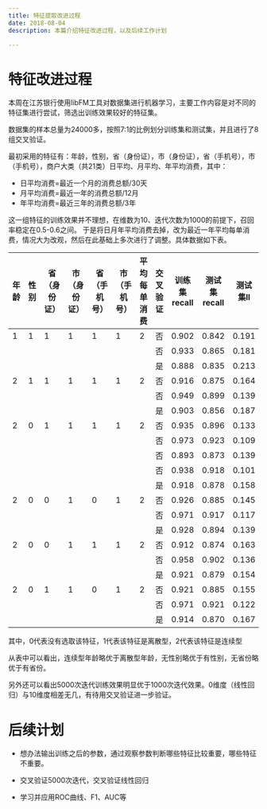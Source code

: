 ```yaml
---
title: 特征提取改进过程
date: 2018-08-04
description: 本篇介绍特征改进过程，以及后续工作计划

---
```


# 特征改进过程

本周在江苏银行使用libFM工具对数据集进行机器学习，主要工作内容是对不同的特征集进行尝试，筛选出训练效果较好的特征集。

数据集的样本总量为24000多，按照7:1的比例划分训练集和测试集，并且进行了8组交叉验证。

最初采用的特征有：年龄，性别，省（身份证），市（身份证），省（手机号），市（手机号），商户大类（共21类）日平均、月平均、年平均消费，其中：

+ 日平均消费=最近一个月的消费总额/30天
+ 月平均消费=最近一年的消费总额/12月
+ 年平均消费=最近三年的消费总额/3年

这一组特征的训练效果并不理想，在维数为10、迭代次数为1000的前提下，召回率稳定在0.5-0.6之间。
于是将日月年平均消费去掉，改为最近一年平均每单消费，情况大为改观，然后在此基础上多次进行了调整。具体数据如下表。

|年龄|性别|省（身份证）|市（身份证）|省（手机号）|市（手机号）|平均每单消费|交叉验证|训练集recall|测试集recall|测试集ll|维数|迭代次数|
|-|-|-|-|-|-|-|-|-|-|-|-|-|
|1|1|1|1|1|1|2|否|0.902|0.842|0.191|10|1000|
| | | | | | | |否|0.933|0.865|0.181|10|5000|
| | | | | | | |是|0.888|0.835|0.213|10|1000|
|2|1|1|1|1|1|2|否|0.916|0.875|0.164|10|1000|
| | | | | | | |否|0.949|0.899|0.139|10|5000|
| | | | | | | |是|0.903|0.856|0.187|10|1000|
|2|0|1|1|1|1|2|否|0.935|0.896|0.133|10|1000|
| | | | | | | |否|0.973|0.923|0.109|10|5000|
| | | | | | | |否|0.893|0.873|0.139|0|1000|
| | | | | | | |否|0.938|0.918|0.101|0|5000|
| | | | | | | |是|0.918|0.878|0.158|10|1000|
|2|0|0|1|0|1|2|否|0.926|0.885|0.145|10|1000|
| | | | | | | |否|0.971|0.917|0.117|10|5000|
| | | | | | | |是|0.928|0.894|0.139|10|1000|
|2|0|0|1|1|1|2|否|0.912|0.874|0.163|10|1000|
| | | | | | | |否|0.958|0.902|0.136|10|5000|
| | | | | | | |是|0.921|0.879|0.154|10|1000|
|2|0|1|1|0|1|2|否|0.921|0.885|0.155|10|1000|
| | | | | | | |否|0.971|0.921|0.122|10|5000|
| | | | | | | |是|0.914|0.870|0.167|10|1000|

其中，0代表没有选取该特征，1代表该特征是离散型，2代表该特征是连续型

从表中可以看出，连续型年龄略优于离散型年龄，无性别略优于有性别，无省份略优于有省份。

另外还可以看出5000次迭代训练效果明显优于1000次迭代效果。0维度（线性回归）与10维度相差无几，有待用交叉验证进一步验证。

# 后续计划

+ 想办法输出训练之后的参数，通过观察参数判断哪些特征比较重要，哪些特征不重要。

+ 交叉验证5000次迭代，交叉验证线性回归

+ 学习并应用ROC曲线、F1、AUC等
